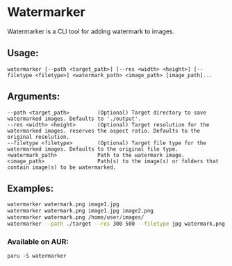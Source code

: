 # Watermarker

Watermarker is a CLI tool for adding watermark to images.

## Usage:
```
watermarker [--path <target_path>] [--res <width> <height>] [--filetype <filetype>] <watermark_path> <image_path> [image_path]...
```

## Arguments:
```
--path <target_path>         (Optional) Target directory to save watermarked images. Defaults to './output'.
--res <width> <height>       (Optional) Target resolution for the watermarked images. reserves the aspect ratio. Defaults to the original resolution.
--filetype <filetype>        (Optional) Target file type for the watermarked images. Defaults to the original file type.
<watermark_path>             Path to the watermark image.
<image_path>                 Path(s) to the image(s) or folders that contain image(s) to be watermarked.
```

## Examples:
```bash
watermarker watermark.png image1.jpg
watermarker watermark.png image1.jpg image2.png
watermarker watermark.png /home/user/images/
watermarker --path ./target --res 300 500 --filetype jpg watermark.png image1.png image2.png image3.png
```

### Available on AUR:
```
paru -S watermarker
```
